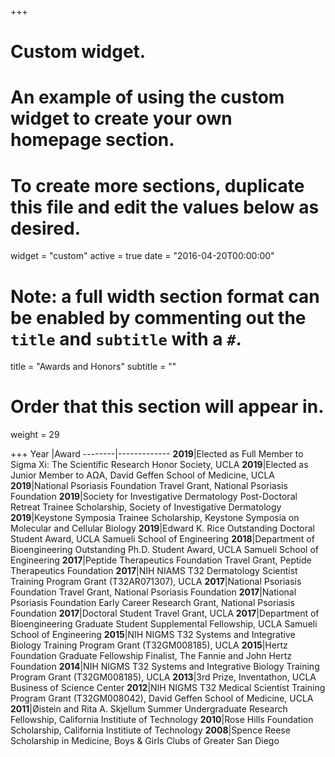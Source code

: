 +++
# Custom widget.
# An example of using the custom widget to create your own homepage section.
# To create more sections, duplicate this file and edit the values below as desired.
widget = "custom"
active = true
date = "2016-04-20T00:00:00"

# Note: a full width section format can be enabled by commenting out the `title` and `subtitle` with a `#`.
title = "Awards and Honors"
subtitle = ""

# Order that this section will appear in.
weight = 29

+++
Year	|Award
--------|-------------
**2019**|Elected as Full Member to Sigma Xi: The Scientific Research Honor Society, UCLA
**2019**|Elected as Junior Member to AΩA, David Geffen School of Medicine, UCLA
**2019**|National Psoriasis Foundation Travel Grant, National Psoriasis Foundation
**2019**|Society for Investigative Dermatology Post-Doctoral Retreat Trainee Scholarship, Society of Investigative Dermatology
**2019**|Keystone Symposia Trainee Scholarship, Keystone Symposia on Molecular and Cellular Biology
**2019**|Edward K. Rice Outstanding Doctoral Student Award, UCLA Samueli School of Engineering
**2018**|Department of Bioengineering Outstanding Ph.D. Student Award, UCLA Samueli School of Engineering
**2017**|Peptide Therapeutics Foundation Travel Grant, Peptide Therapeutics Foundation
**2017**|NIH NIAMS T32 Dermatology Scientist Training Program Grant (T32AR071307), UCLA
**2017**|National Psoriasis Foundation Travel Grant, National Psoriasis Foundation
**2017**|National Psoriasis Foundation Early Career Research Grant, National Psoriasis Foundation
**2017**|Doctoral Student Travel Grant, UCLA
**2017**|Department of Bioengineering Graduate Student Supplemental Fellowship, UCLA Samueli School of Engineering
**2015**|NIH NIGMS T32 Systems and Integrative Biology Training Program Grant (T32GM008185), UCLA
**2015**|Hertz Foundation Graduate Fellowship Finalist, The Fannie and John Hertz Foundation
**2014**|NIH NIGMS T32 Systems and Integrative Biology Training Program Grant (T32GM008185), UCLA
**2013**|3rd Prize, Inventathon, UCLA Business of Science Center
**2012**|NIH NIGMS T32 Medical Scientist Training Program Grant (T32GM008042), David Geffen School of Medicine, UCLA
**2011**|Øistein and Rita A. Skjellum Summer Undergraduate Research Fellowship, California Institiute of Technology
**2010**|Rose Hills Foundation Scholarship, California Institiute of Technology
**2008**|Spence Reese Scholarship in Medicine, Boys & Girls Clubs of Greater San Diego
